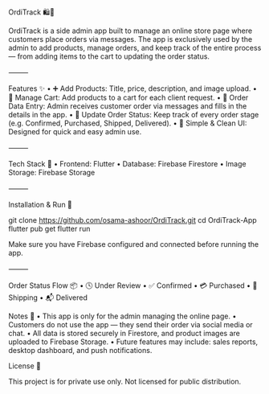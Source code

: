 OrdiTrack 🛍️📱

OrdiTrack is a side admin app built to manage an online store page where customers place orders via messages. The app is exclusively used by the admin to add products, manage orders, and keep track of the entire process — from adding items to the cart to updating the order status.

⸻

Features ✨
	•	➕ Add Products: Title, price, description, and image upload.
	•	🛒 Manage Cart: Add products to a cart for each client request.
	•	🧾 Order Data Entry: Admin receives customer order via messages and fills in the details in the app.
	•	🔄 Update Order Status: Keep track of every order stage (e.g. Confirmed, Purchased, Shipped, Delivered).
	•	📱 Simple & Clean UI: Designed for quick and easy admin use.

⸻

Tech Stack 🧩
	•	Frontend: Flutter
	•	Database: Firebase Firestore
	•	Image Storage: Firebase Storage

⸻

Installation & Run 🚀

git clone https://github.com/osama-ashoor/OrdiTrack.git
cd OrdiTrack-App
flutter pub get
flutter run

Make sure you have Firebase configured and connected before running the app.

⸻

Order Status Flow 📦
	•	🕓 Under Review
	•	✅ Confirmed
	•	💳 Purchased
	•	🚚 Shipping
	•	📬 Delivered

Notes 📝
	•	This app is only for the admin managing the online page.
	•	Customers do not use the app — they send their order via social media or chat.
	•	All data is stored securely in Firestore, and product images are uploaded to Firebase Storage.
	•	Future features may include: sales reports, desktop dashboard, and push notifications.

License 📄

This project is for private use only. Not licensed for public distribution.

